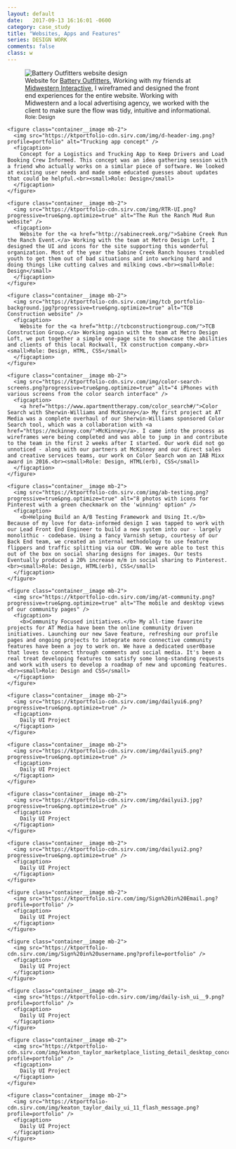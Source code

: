 ```yaml
---
layout: default
date:   2017-09-13 16:16:01 -0600
category: case_study
title: "Websites, Apps and Features"
series: DESIGN WORK
comments: false
class: w
---
```

<section class="container__small">
  <section class="container__xlarge mt-4 mb-2">
    <figure class="container__image mb-2">
      <img src="https://ktportfolio-cdn.sirv.com/img/w-header-img.png?progressive=true&png.optimize=true" alt="Battery Outfitters website design" />
      <figcaption>
        Website for <a href="http://batteryoutfitters.com/">Battery Outfitters.</a> Working with my friends at <a href="buildmidwestern.com">Midwestern Interactive</a>, I wireframed and designed the front end experiences for the entire website. Working with Midwestern and a local advertising agency, we worked with the client to make sure the flow was tidy, intuitive and informational.<br><small>Role: Design</small>
      </figcaption>
    </figure>

    <figure class="container__image mb-2">
      <img src="https://ktportfolio-cdn.sirv.com/img/d-header-img.png?profile=portfolio" alt="Trucking app concept" />
      <figcaption>
        Concept for a Logistics and Trucking App to Keep Drivers and Load Booking Crew Informed. This concept was an idea gathering session with a friend who actually works on a similar piece of software. We looked at existing user needs and made some educated guesses about updates that could be helpful.<br><small>Role: Design</small>
      </figcaption>
    </figure>

    <figure class="container__image mb-2">
      <img src="https://ktportfolio-cdn.sirv.com/img/RTR-UI.png?progressive=true&png.optimize=true" alt="The Run the Ranch Mud Run website" />
      <figcaption>
        Website for the <a href="http://sabinecreek.org/">Sabine Creek Run the Ranch Event.</a> Working with the team at Metro Design Loft, I designed the UI and icons for the site supporting this wonderful organization. Most of the year the Sabine Creek Ranch houses troubled youth to get them out of bad situations and into working hard and doing things like cutting calves and milking cows.<br><small>Role: Design</small>
      </figcaption>
    </figure>

    <figure class="container__image mb-2">
      <img src="https://ktportfolio-cdn.sirv.com/img/tcb_portfolio-background.jpg?progressive=true&png.optimize=true" alt="TCB Construction website" />
      <figcaption>
        Website for the <a href="http://tcbconstructiongroup.com/">TCB Construction Group.</a> Working again with the team at Metro Design Loft, we put together a simple one-page site to showcase the abilities and clients of this local Rockwall, TX construction company.<br><small>Role: Design, HTML, CSS</small>
      </figcaption>
    </figure>

    <figure class="container__image mb-2">
      <img src="https://ktportfolio-cdn.sirv.com/img/color-search-screens.png?progressive=true&png.optimize=true" alt="4 iPhones with various screens from the color search interface" />
      <figcaption>
        <a href="https://www.apartmenttherapy.com/color_search#/">Color Search with Sherwin-Williams and McKinney</a> My first project at AT Media was a complete overhaul of our Sherwin-Williams sponsored Color Search tool, which was a collaboration with <a href="https://mckinney.com/">McKinney</a>. I came into the process as wireframes were being completed and was able to jump in and contribute to the team in the first 2 weeks after I started. Our work did not go unnoticed - along with our partners at McKinney and our direct sales and creative services teams, our work on Color Search won an IAB Mixx award in 2016.<br><small>Role: Design, HTML(erb), CSS</small>
      </figcaption>
    </figure>

    <figure class="container__image mb-2">
      <img src="https://ktportfolio-cdn.sirv.com/img/ab-testing.png?progressive=true&png.optimize=true" alt="8 photos with icons for Pinterest with a green checkmark on the 'winning' option" />
      <figcaption>
        <b>Helping Build an A/B Testing Framework and Using It.</b> Because of my love for data-informed design I was tapped to work with our Lead Front End Engineer to build a new system into our - largely monolithic - codebase. Using a fancy Varnish setup, courtesy of our Back End team, we created an internal methodology to use feature flippers and traffic splitting via our CDN. We were able to test this out of the box on social sharing designs for images. Our tests Eventually produced a 20% increase m/m in social sharing to Pinterest.<br><small>Role: Design, HTML(erb), CSS</small>
      </figcaption>
    </figure>

    <figure class="container__image mb-2">
      <img src="https://ktportfolio-cdn.sirv.com/img/at-community.png?progressive=true&png.optimize=true" alt="The mobile and desktop views of our community pages" />
      <figcaption>
        <b>Community Focused initiatives.</b> My all-time favorite projects for AT Media have been the online community driven initiatives. Launching our new Save feature, refreshing our profile pages and ongoing projects to integrate more connective community features have been a joy to work on. We have a dedicated user0base that loves to connect through comments and social media. It's been a real treat developing features to satisfy some long-standing requests and work with users to develop a roadmap of new and upcoming features.<br><small>Role: Design and CSS</small>
      </figcaption>
    </figure>

    <figure class="container__image mb-2">
      <img src="https://ktportfolio-cdn.sirv.com/img/dailyui6.png?progressive=true&png.optimize=true" />
      <figcaption>
        Daily UI Project
      </figcaption>
    </figure>

    <figure class="container__image mb-2">
      <img src="https://ktportfolio-cdn.sirv.com/img/dailyui5.png?progressive=true&png.optimize=true" />
      <figcaption>
        Daily UI Project
      </figcaption>
    </figure>

    <figure class="container__image mb-2">
      <img src="https://ktportfolio-cdn.sirv.com/img/dailyui3.jpg?progressive=true&png.optimize=true" />
      <figcaption>
        Daily UI Project
      </figcaption>
    </figure>

    <figure class="container__image mb-2">
      <img src="https://ktportfolio-cdn.sirv.com/img/dailyui2.png?progressive=true&png.optimize=true" />
      <figcaption>
        Daily UI Project
      </figcaption>
    </figure>

    <figure class="container__image mb-2">
      <img src="https://ktportfolio.sirv.com/img/Sign%20in%20Email.png?profile=portfolio" />
      <figcaption>
        Daily UI Project
      </figcaption>
    </figure>

    <figure class="container__image mb-2">
      <img src="https://ktportfolio-cdn.sirv.com/img/Sign%20in%20username.png?profile=portfolio" />
      <figcaption>
        Daily UI Project
      </figcaption>
    </figure>

    <figure class="container__image mb-2">
      <img src="https://ktportfolio-cdn.sirv.com/img/daily-ish_ui__9.png?profile=portfolio" />
      <figcaption>
        Daily UI Project
      </figcaption>
    </figure>

    <figure class="container__image mb-2">
      <img src="https://ktportfolio-cdn.sirv.com/img/keaton_taylor_marketplace_listing_detail_desktop_concept_.png?profile=portfolio" />
      <figcaption>
        Daily UI Project
      </figcaption>
    </figure>

    <figure class="container__image mb-2">
      <img src="https://ktportfolio-cdn.sirv.com/img/keaton_taylor_daily_ui_11_flash_message.png?profile=portfolio" />
      <figcaption>
        Daily UI Project
      </figcaption>
    </figure>
  </section>
</section>
</section>
